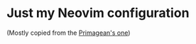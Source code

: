# Just my Neovim configuration
(Mostly copied from the [Primagean's one](https://github.com/ThePrimeagen/init.lua))
